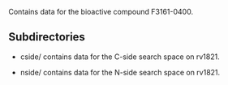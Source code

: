 Contains data for the bioactive compound F3161-0400.

## Subdirectories

- cside/ contains data for the C-side search space on rv1821.

- nside/ contains data for the N-side search space on rv1821.


